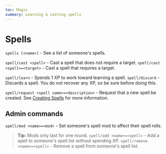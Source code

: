 ```yaml
---
toc: Magic
summary: Learning & casting spells
---
```

# Spells
`spells [<name>]` - See a list of someone's spells.

`spell/cast <spell>` - Cast a spell that does not require a target.
`spell/cast <spell>=<target>` - Cast a spell that requires a target.

`spell/learn` <spell> - Spends 1 XP to work toward learning a spell.
`spell/discard` <spell> - Discards a spell. You do not recover any XP, so be sure before doing this.


`spell/request <spell name>=<description>` - Request that a new spell be created. See [Creating Spells](http://spiritlakemu.com/wiki/magic_system) for more information.

## Admin commands
`spell/mod <name>=<mod>` - Set someone's spell mod to affect their spell rolls.
> **Tip:** Mods only last for one round.
`spell/add <name>=<spell>` - Add a spell to someone's spell list without spending XP.
`spell/remove <name>=<spell>` - Remove a spell from someone's spell list.
